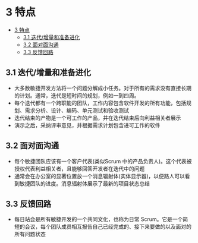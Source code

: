 # 3 特点

- [3 特点](#3-%E7%89%B9%E7%82%B9)
  - [3.1 迭代/增量和准备进化](#31-%E8%BF%AD%E4%BB%A3%E5%A2%9E%E9%87%8F%E5%92%8C%E5%87%86%E5%A4%87%E8%BF%9B%E5%8C%96)
  - [3.2 面对面沟通](#32-%E9%9D%A2%E5%AF%B9%E9%9D%A2%E6%B2%9F%E9%80%9A)
  - [3.3 反馈回路](#33-%E5%8F%8D%E9%A6%88%E5%9B%9E%E8%B7%AF)

## 3.1 迭代/增量和准备进化

- 大多数敏捷开发方法将一个问题分解成小任务。对于所有的需求没有直接长期的计划。通常，迭代是短时间的规划，例如一到四周。
- 每个迭代都有一个跨职能的团队，工作内容包含软件开发的所有功能，包括规划、需求分析、设计、编码、单元测试和验收测试
- 迭代结束的产物是一个可工作的产品，并在迭代结束后向利益相关者展示
- 演示之后，采纳评审意见，并根据需求计划包含进可工作的软件

## 3.2 面对面沟通

- 每个敏捷团队应该有一个客户代表(类似Scrum 中的产品负责人)。这个代表被授权代表利益相关者，且能够回答开发者在迭代中的问题
- 通常会在办公室的显著位置放一个消息辐射体(实体显示器)，以便路人可以看到敏捷团队的进度。消息辐射体展示了最新的项目状态总结

## 3.3 反馈回路

- 每日站会是所有敏捷开发的一个共同文化，也称为日常 Scrum。它是一个简短的会议，每个团队成员相互报告自己已经完成的、接下来要做的以及面对的所有问题状态